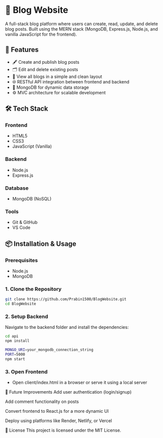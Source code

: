 # 📝 Blog Website

A full-stack blog platform where users can create, read, update, and delete blog posts. Built using the MERN stack (MongoDB, Express.js, Node.js, and vanilla JavaScript for the frontend).

## 🚀 Features

- 🖋️ Create and publish blog posts
- 🗂️ Edit and delete existing posts
- 📃 View all blogs in a simple and clean layout
- 🌐 RESTful API integration between frontend and backend
- 💾 MongoDB for dynamic data storage
- ⚙️ MVC architecture for scalable development

## 🛠️ Tech Stack

### Frontend
- HTML5
- CSS3
- JavaScript (Vanilla)

### Backend
- Node.js
- Express.js

### Database
- MongoDB (NoSQL)

### Tools
- Git & GitHub
- VS Code

## 📦 Installation & Usage

### Prerequisites
- Node.js
- MongoDB

### 1. Clone the Repository
```bash
git clone https://github.com/Prabin1500/BlogWebsite.git
cd BlogWebsite
````

### 2. Setup Backend

Navigate to the backend folder and install the dependencies:

```bash
cd api
npm install

MONGO_URI=your_mongodb_connection_string
PORT=5000
npm start
````

### 3. Open Frontend
- Open client/index.html in a browser or serve it using a local server
  
📌 Future Improvements
Add user authentication (login/signup)

Add comment functionality on posts

Convert frontend to React.js for a more dynamic UI

Deploy using platforms like Render, Netlify, or Vercel

📄 License
This project is licensed under the MIT License.
